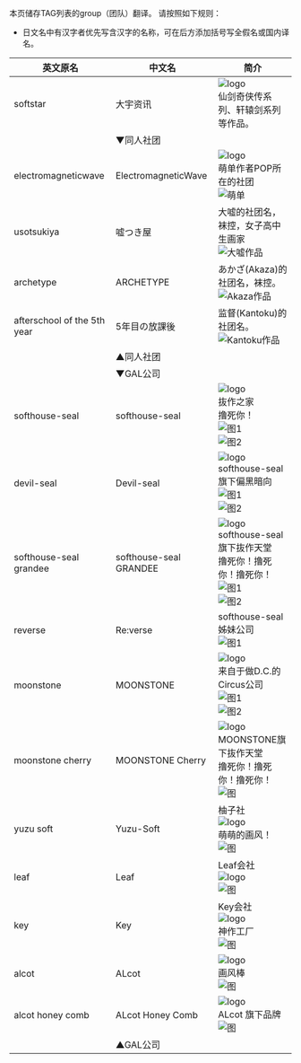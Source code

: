 本页储存TAG列表的group（团队）翻译。
请按照如下规则：
* 日文名中有汉字者优先写含汉字的名称，可在后方添加括号写全假名或国内译名。

| 英文原名 | 中文名 | 简介 |
| -------- | ---------------------- | ---------------------------------------- |
| softstar | 大宇资讯 | ![logo](http://www.softstar.net.cn/images/logo1.gif)<br>仙剑奇侠传系列、轩辕剑系列等作品。 |
| | ▼同人社团 | |
| electromagneticwave | ElectromagneticWave | ![logo](http://www.ne.jp/asahi/magneticwave/popcan/top5_logo.gif)<br>萌单作者POP所在的社团<br> ![萌单](http://www.ne.jp/asahi/magneticwave/popcan/cafe.jpg) |
| usotsukiya | 嘘つき屋 | 大嘘的社团名，袜控，女子高中生画家<br>![大嘘作品](http://exhentai.org/t/72/3c/723ca0e20e7cbf1b9f83c3a082c37b560de437aa-2602261-1787-2500-jpg_l.jpg) |
| archetype | ARCHETYPE | あかざ(Akaza)的社团名，袜控。<br>![Akaza作品](http://exhentai.org/t/11/17/11178f56c948ea4caade26839057ec9c5ae65e36-691109-1409-2000-jpg_l.jpg) |
| afterschool of the 5th year | 5年目の放課後  | 监督(Kantoku)的社团名。<br>![Kantoku作品](http://37.48.116.168/8d/53/8d53fa5744869ad31d94189938d0f9a93d996f21-2008842-2492-3500-jpg_l.jpg) |
| | ▲同人社团 | |
| | ▼GAL公司 | |
| softhouse-seal | softhouse-seal | ![logo](http://softhouse-seal.com/seal/img/menu/logo.gif)<br>抜作之家<br>撸死你！<br>![图1](http://exhentai.org/t/29/11/29114d5299e829b7b04630327ceb941d84c75405-656133-800-600-png_l.jpg)<br>![图2](http://exhentai.org/t/c5/41/c54108b7c57f663916e09b752670033b2cf2d5b7-616142-800-600-png_l.jpg) |
| devil-seal | Devil-seal | ![logo](http://softhouse-seal.com/devil/img/menu/menu_top_a.png)<br>softhouse-seal旗下偏黑暗向<br>![图1](http://exhentai.org/t/45/cf/45cf8894af5056221a7a28e4d3fecb459c215e0f-625522-800-600-png_l.jpg)<br>![图2](http://exhentai.org/t/43/08/4308cf8bb3d1e82adfb577a14009b643837a82ff-227544-606-857-jpg_l.jpg) |
| softhouse-seal grandee | softhouse-seal GRANDEE | ![logo](http://softhouse-seal.com/grandee/img/logo.png)<br>softhouse-seal旗下抜作天堂<br>撸死你！撸死你！撸死你！<br>![图1](http://exhentai.org/t/56/20/5620767214c3ff0a042f4d0e763e33edc2b2ebc4-127473-320-460-jpg_l.jpg)<br>![图2](http://exhentai.org/t/0c/e0/0ce02e8368b6a222ebe7a5dd6a0c1ade8334ae89-104224-457-640-jpg_l.jpg) |
| reverse | Re:verse | softhouse-seal姊妹公司<br>![图1](http://exhentai.org/t/db/df/dbdf702dabd10ea331d3493561e8aa353a9a7ab3-721135-800-600-png_l.jpg) |
| moonstone | MOONSTONE | ![logo](http://www.moon-stone.jp/img/mstn_banner.gif)<br>来自于做D.C.的Circus公司<br>![图1](http://exhentai.org/t/9b/ea/9bea6e4b47f77a35d7f16f6cb68698e395fe245d-621287-1280-1790-jpg_l.jpg)<br>![图2](http://exhentai.org/t/4d/8b/4d8bac8da42026d7edf9d4e39801485f858cadbc-81278-320-445-jpg_l.jpg) |
| moonstone cherry | MOONSTONE Cherry | ![logo](http://www.moon-stone.jp/product/ms09/wp-content/uploads/2010/01/cherry_toplogo.gif)<br>MOONSTONE旗下抜作天堂<br>撸死你！撸死你！撸死你！<br>![图](http://exhentai.org/t/42/49/4249ebe09c1003f3ea432adcff311db7b68013bd-130057-320-460-jpg_l.jpg) |
| yuzu soft | Yuzu-Soft | 柚子社<br>![logo](https://upload.wikimedia.org/wikipedia/zh/8/82/Yuzu_logo.jpg)<br>萌萌的画风！<br>![图](http://exhentai.org/t/54/86/5486c309044d7247180c9de12c5d352735c58cf5-104368-600-425-jpg_l.jpg) |
| leaf | Leaf | Leaf会社<br>![logo](http://h.hiphotos.baidu.com/baike/w%3D268%3Bg%3D0/sign=76c6f3fb6659252da3171a020ca06406/ac6eddc451da81cb96e4922c5466d016082431d4.jpg)<br>![图](http://exhentai.org/t/2a/50/2a505b55f08336e6a411f5387a7dc38c07f5f247-70604-320-452-jpg_l.jpg) |
| key | Key | Key会社<br>![logo](http://c.hiphotos.baidu.com/baike/w%3D268%3Bg%3D0/sign=8e1983e3830a19d8cb0383030bc1e5b6/503d269759ee3d6d175d5d9940166d224e4adecd.jpg)<br>神作工厂<br>![图](http://exhentai.org/t/9c/f3/9cf34e2a965583459c5b466b2b732bd2380bf9da-198132-1122-1600-jpg_l.jpg) |
| alcot | ALcot | ![logo](http://www.alcot.biz/img/logo.png)<br>画风棒<br>![图](http://exhentai.org/t/ea/e9/eae900f8b36399c9b2bef3635829ff1f0252bee5-6200881-2470-3480-png_l.jpg) |
| alcot honey comb | ALcot Honey Comb | ![logo](http://e.hiphotos.baidu.com/baike/w%3D268%3Bg%3D0/sign=63a5f1e08026cffc692ab8b4813a2dad/4ec2d5628535e5dd33f122a674c6a7efcf1b62ee.jpg)<br>ALcot 旗下品牌<br>![图](http://exhentai.org/t/dc/8a/dc8ad8858eff60123144936beda060fb4e6c6bd1-116605-320-460-jpg_l.jpg) |
| | ▲GAL公司 | |